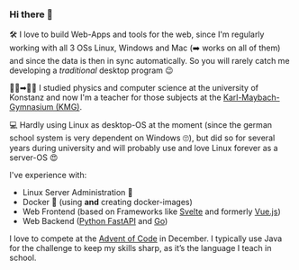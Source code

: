 ### Hi there 👋

🛠 I love to build Web-Apps and tools for the web, since I'm regularly working with all 3 OSs Linux, Windows and Mac (➡ works on all of them) and since the data is then in sync automatically. So you will rarely catch me developing a *traditional* desktop program 😉

👨‍🎓➡👨‍🏫 I studied physics and computer science at the university of Konstanz and now I'm a teacher for those subjects at the [Karl-Maybach-Gymnasium (KMG)](https://www.kmg-fn.de/).

💻 Hardly using Linux as desktop-OS at the moment (since the german school system is very dependent on Windows 🙄), but did so for several years during university and will probably use and love Linux forever as a server-OS 😍

I've experience with:
- Linux Server Administration 🐧
- Docker 🐋 (using **and** creating docker-images)
- Web Frontend (based on Frameworks like [Svelte](https://svelte.dev/) and formerly [Vue.js](https://vuejs.org/))
- Web Backend ([Python FastAPI](https://fastapi.tiangolo.com/) and [Go](https://go.dev))

I love to compete at the [Advent of Code](https://adventofcode.com/) in December. I typically use Java for the challenge to keep my skills sharp, as it’s the language I teach in school.
